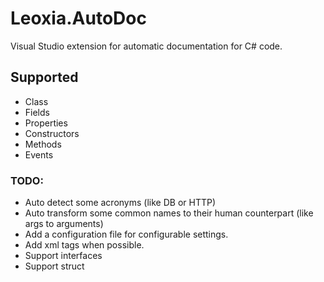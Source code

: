 # Leoxia.AutoDoc
Visual Studio extension for automatic documentation for C# code.

## Supported

- Class
- Fields
- Properties
- Constructors
- Methods
- Events

### TODO:
- Auto detect some acronyms (like DB or HTTP)
- Auto transform some common names to their human counterpart (like args to arguments)
- Add a configuration file for configurable settings.
- Add xml tags when possible.
- Support interfaces
- Support struct
